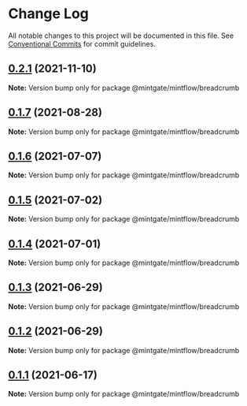# Change Log

All notable changes to this project will be documented in this file.
See [Conventional Commits](https://conventionalcommits.org) for commit guidelines.

## [0.2.1](https://github.com/vechai/vechaiui/compare/@mintgate/mintflow/breadcrumb@0.1.7...@mintgate/mintflow/breadcrumb@0.2.1) (2021-11-10)

**Note:** Version bump only for package @mintgate/mintflow/breadcrumb





## [0.1.7](https://github.com/vechai/vechaiui/compare/@mintgate/mintflow/breadcrumb@0.1.6...@mintgate/mintflow/breadcrumb@0.1.7) (2021-08-28)

**Note:** Version bump only for package @mintgate/mintflow/breadcrumb





## [0.1.6](https://github.com/vechai/vechaiui/compare/@mintgate/mintflow/breadcrumb@0.1.5...@mintgate/mintflow/breadcrumb@0.1.6) (2021-07-07)

**Note:** Version bump only for package @mintgate/mintflow/breadcrumb





## [0.1.5](https://github.com/vechai/vechaiui/compare/@mintgate/mintflow/breadcrumb@0.1.4...@mintgate/mintflow/breadcrumb@0.1.5) (2021-07-02)

**Note:** Version bump only for package @mintgate/mintflow/breadcrumb





## [0.1.4](https://github.com/vechai/vechaiui/compare/@mintgate/mintflow/breadcrumb@0.1.3...@mintgate/mintflow/breadcrumb@0.1.4) (2021-07-01)

**Note:** Version bump only for package @mintgate/mintflow/breadcrumb





## [0.1.3](https://github.com/vechai/vechaiui/compare/@mintgate/mintflow/breadcrumb@0.1.2...@mintgate/mintflow/breadcrumb@0.1.3) (2021-06-29)

**Note:** Version bump only for package @mintgate/mintflow/breadcrumb





## [0.1.2](https://github.com/vechai/vechaiui/compare/@mintgate/mintflow/breadcrumb@0.1.1...@mintgate/mintflow/breadcrumb@0.1.2) (2021-06-29)

**Note:** Version bump only for package @mintgate/mintflow/breadcrumb





## [0.1.1](https://github.com/vechai/vechaiui/compare/@mintgate/mintflow/breadcrumb@0.1.0...@mintgate/mintflow/breadcrumb@0.1.1) (2021-06-17)

**Note:** Version bump only for package @mintgate/mintflow/breadcrumb
